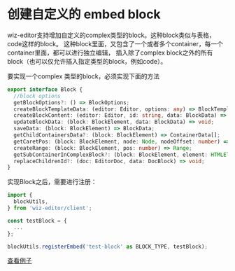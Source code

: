 # 创建自定义的 embed block

wiz-editor支持增加自定义的complex类型的block。这种block类似与表格，code这样的block。
这种block里面，又包含了一个或者多个container，每一个container里面，都可以进行独立编辑，
插入除了complex block之外的所有block（也可以仅允许插入指定类型的block，例如code）。

要实现一个complex 类型的block，必须实现下面的方法

```ts
export interface Block {
  //block options
  getBlockOptions?: () => BlockOptions;
  createBlockTemplateData: (editor: Editor, options: any) => BlockTemplateData;
  createBlockContent: (editor: Editor, id: string, data: BlockData) => BlockContentElement;
  updateBlockData: (block: BlockElement, data: BlockData) => void;
  saveData: (block: BlockElement) => BlockData;
  getChildContainersData?: (block: BlockElement) => ContainerData[];
  getCaretPos: (block: BlockElement, node: Node, nodeOffset: number) => number;
  createRange: (block: BlockElement, pos: number) => Range;
  getSubContainerInComplexBlock?: (block: BlockElement, element: HTMLElement, type: 'top' | 'right' | 'bottom' | 'left') => ContainerElement | null;
  replaceChildrenId?: (doc: EditorDoc, data: DocBlock) => void;
}
```

实现Block之后，需要进行注册：

```ts
import {
  blockUtils,
} from 'wiz-editor/client';

const testBlock = {
  ...
};

blockUtils.registerEmbed('test-block' as BLOCK_TYPE, testBlock);
```

[查看例子](../../h5/src/index.ts)
